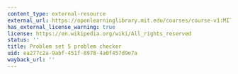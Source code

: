 ```yaml
---
content_type: external-resource
external_url: https://openlearninglibrary.mit.edu/courses/course-v1:MITx+18.05r_10+2022_Summer/courseware/week5/ps5/2?activate_block_id=block-v1%3AMITx%2B18.05r_10%2B2022_Summer%2Btype%40vertical%2Bblock%40ps5-checkvertical
has_external_license_warning: true
license: https://en.wikipedia.org/wiki/All_rights_reserved
status: ''
title: Problem set 5 problem checker
uid: ea277c2a-9abf-451f-8978-4a0f457d9e7a
wayback_url: ''
---
```

